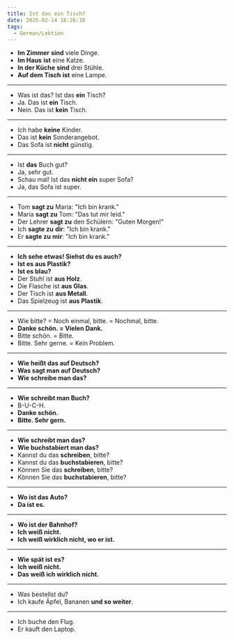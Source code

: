 ```yaml
---
title: Ist das ein Tisch?
date: 2025-02-14 16:26:18
tags:
  - German/Lektion
---
```

- **Im Zimmer** **sind** viele Dinge.
- **Im Haus** **ist** eine Katze.
- **In der Küche** **sind** drei Stühle.
- **Auf dem Tisch** **ist** eine Lampe.
---
- Was ist das? Ist das **ein** Tisch?
- Ja. Das ist **ein** Tisch.
- Nein. Das ist **kein** Tisch.
---
- Ich habe **keine** Kinder.
- Das ist **kein** Sonderangebot.
- Das Sofa ist **nicht** günstig.
---
- Ist **das** Buch gut?
- Ja, sehr gut.
- Schau mal! Ist das **nicht ein** super Sofa?
- Ja, das Sofa ist super.
---
- Tom **sagt zu** Maria: "Ich bin krank."
- Maria **sagt zu** Tom: "Das tut mir leid."
- Der Lehrer **sagt zu** den Schülern: "Guten Morgen!"
- Ich **sagte zu** **dir**: "Ich bin krank."
- Er **sagte zu** **mir**: "Ich bin krank."
---
- **Ich sehe etwas! Siehst du es auch?**
- **Ist es aus Plastik?**
- **Ist es blau?**
- Der Stuhl ist **aus Holz**.
- Die Flasche ist **aus Glas**.
- Der Tisch ist **aus Metall**.
- Das Spielzeug ist **aus Plastik**.
---
- Wie bitte? = Noch einmal, bitte. = Nochmal, bitte.
- **Danke schön. = Vielen Dank.**
- Bitte schön. = Bitte.
- Bitte. Sehr gerne. = Kein Problem.
---
- **Wie heißt das auf Deutsch?**
- **Was sagt man auf Deutsch?**
- **Wie schreibe man das?**
---
- **Wie schreibt man Buch?**
- B-U-C-H.
- **Danke schön.**
- **Bitte. Sehr gern.**
---
- **Wie schreibt man das?**
- **Wie buchstabiert man das?**
- Kannst du das **schreiben**, bitte?
- Kannst du das **buchstabieren**, bitte?
- Können Sie das **schreiben**, bitte?
- Können Sie das **buchstabieren**, bitte?
---
- **Wo ist das Auto?**
- **Da ist es.**
---
- **Wo ist der Bahnhof?**
- **Ich weiß nicht.**
- **Ich weiß wirklich nicht, wo er ist.**  
---
- **Wie spät ist es?**
- **Ich weiß nicht.**
- **Das weiß ich wirklich nicht.**
---
- Was bestellst du?
- Ich kaufe Äpfel, Bananen **und so weiter**.
---
- Ich buche den Flug.
- Er kauft den Laptop.
